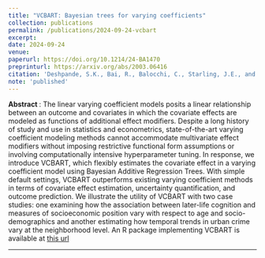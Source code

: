 ```yaml
---
title: "VCBART: Bayesian trees for varying coefficients"
collection: publications
permalink: /publications/2024-09-24-vcbart
excerpt: 
date: 2024-09-24
venue:
paperurl: https://doi.org/10.1214/24-BA1470
preprinturl: https://arxiv.org/abs/2003.06416
citation: 'Deshpande, S.K., Bai, R., Balocchi, C., Starling, J.E., and Weiss, J. (2024+). &quot;VCBART: Bayesian trees for varying coefficients.&quot; <i>Bayesian Analysis</i>'
note: 'published'
---
```


<b> Abstract </b>:
The linear varying coefficient models posits a linear relationship between an outcome and covariates in which the covariate effects are modeled as functions of additional effect modifiers. Despite a long history of study and use in statistics and econometrics, state-of-the-art varying coefficient modeling methods cannot accommodate multivariate effect modifiers without imposing restrictive functional form assumptions or involving computationally intensive hyperparameter tuning. In response, we introduce VCBART, which flexibly estimates the covariate effect in a varying coefficient model using Bayesian Additive Regression Trees. With simple default settings, VCBART outperforms existing varying coefficient methods in terms of covariate effect estimation, uncertainty quantification, and outcome prediction. We illustrate the utility of VCBART with two case studies: one examining how the association between later-life cognition and measures of socioeconomic position vary with respect to age and socio-demographics and another estimating how temporal trends in urban crime vary at the neighborhood level. An R package implementing VCBART is available at [this url](https://github.com/skdeshpande91/VCBART)

---


